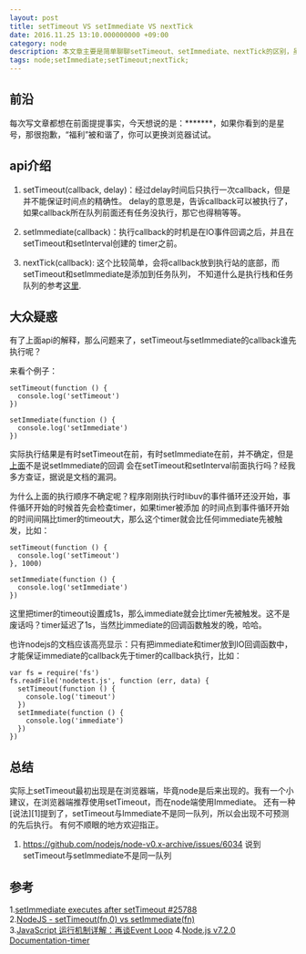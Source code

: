 ```yaml
---
layout: post
title: setTimeout VS setImmediate VS nextTick
date: 2016.11.25 13:10.000000000 +09:00
category: node
description: 本文章主要是简单聊聊setTimeout、setImmediate、nextTick的区别，虽然还有很多不确定，但是还是值得一看的。
tags: node;setImmediate;setTimeout;nextTick;
---
```


## 前沿

每次写文章都想在前面提提事实，今天想说的是：*******，如果你看到的是星号，那很抱歉，“福利”被和谐了，你可以更换浏览器试试。


## api介绍

1. setTimeout(callback, delay)：经过delay时间后只执行一次callback，但是并不能保证时间点的精确性。
   delay的意思是，告诉callback可以被执行了，如果callback所在队列前面还有任务没执行，那它也得稍等等。

2. <div id="setImmediate">setImmediate(callback)：执行callback的时机是在IO事件回调之后，并且在setTimeout和setInterval创建的
   timer之前。</div>

3. nextTick(callback): 这个比较简单，会将callback放到执行站的底部，而setTimeout和setImmediate是添加到任务队列，
   不知道什么是执行栈和任务队列的参考[这里](http://www.ruanyifeng.com/blog/2014/10/event-loop.html).

## 大众疑惑

有了上面api的解释，那么问题来了，setTimeout与setImmediate的callback谁先执行呢？

来看个例子：

```
setTimeout(function () {
  console.log('setTimeout')
})

setImmediate(function () {
  console.log('setImmediate')
})
```

实际执行结果是有时setTimeout在前，有时setImmediate在前，并不确定，但是[上面](#setImmediate)不是说setImmediate的回调
会在setTimeout和setInterval前面执行吗？经我多方查证，据说是文档的漏洞。

为什么上面的执行顺序不确定呢？程序刚刚执行时libuv的事件循环还没开始，事件循环开始的时候首先会检查timer，如果timer被添加
的时间点到事件循环开始的时间间隔比timer的timeout大，那么这个timer就会比任何immediate先被触发，比如：

```
setTimeout(function () {
  console.log('setTimeout')
}, 1000)

setImmediate(function () {
  console.log('setImmediate')
})
```

这里把timer的timeout设置成1s，那么immediate就会比timer先被触发。这不是废话吗？timer延迟了1s，当然比immediate的回调函数触发的晚，哈哈。

也许nodejs的文档应该高亮显示：只有把immediate和timer放到IO回调函数中，才能保证immediate的callback先于timer的callback执行，比如：

```
var fs = require('fs')
fs.readFile('nodetest.js', function (err, data) {
  setTimeout(function () {
    console.log('timeout')
  })
  setImmediate(function () {
    console.log('immediate')
  })
})
```

## 总结

实际上setTimeout最初出现是在浏览器端，毕竟node是后来出现的。我有一个小建议，在浏览器端推荐使用setTimeout，而在node端使用Immediate。
还有一种[说法][1]提到了，setTimeout与Immediate不是同一队列，所以会出现不可预测的先后执行。
有何不顺眼的地方欢迎指正。

1. https://github.com/nodejs/node-v0.x-archive/issues/6034 说到setTimeout与setImmediate不是同一队列

## 参考

1.[setImmediate executes after setTimeout #25788](https://github.com/nodejs/node-v0.x-archive/issues/25788)<br/>
2.[NodeJS - setTimeout(fn,0) vs setImmediate(fn)](http://stackoverflow.com/questions/24117267/nodejs-settimeoutfn-0-vs-setimmediatefn)<br/>
3.[JavaScript 运行机制详解：再谈Event Loop](http://www.ruanyifeng.com/blog/2014/10/event-loop.html)
4.[Node.js v7.2.0 Documentation-timer](https://nodejs.org/api/timers.html)

